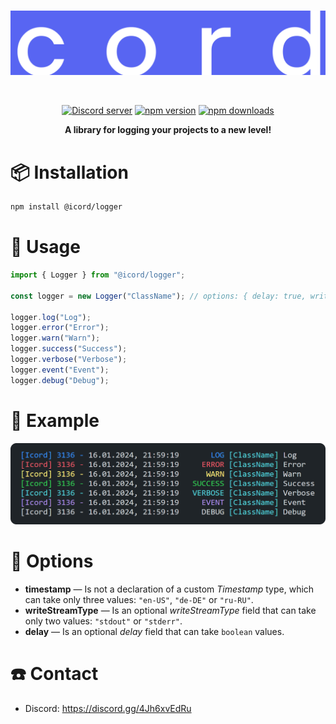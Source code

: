 <div align="center">
	<br />
	<p>
		<a href="https://discord.js.org"><img src="https://github.com/icordjs/.github/blob/main/profile/data/logo.png" width="546" alt="icord" /></a>
	</p>
	<br />
	<p>
		<a href="https://discord.gg/qS9wGazSgp"><img src="https://img.shields.io/discord/1196533322810142842?color=5865F2&logo=discord&logoColor=white" alt="Discord server" /></a>
		<a href="https://www.npmjs.com/package/@icord/logger"><img src="https://img.shields.io/npm/v/@icord/logger.svg?maxAge=100" alt="npm version" /></a>
		<a href="https://www.npmjs.com/package/@icord/logger"><img src="https://img.shields.io/npm/dt/@icord/logger.svg?maxAge=100" alt="npm downloads" /></a>
	</p>
	 <p align="center">
    <b> A library for logging your projects to a new level! </b>
  </p>
</div>

# 📦 Installation

```bash
npm install @icord/logger
```

# 📖 Usage

```js
import { Logger } from "@icord/logger";

const logger = new Logger("ClassName"); // options: { delay: true, writeStreamType: "stderr", timestamp: "en-US" }

logger.log("Log");
logger.error("Error");
logger.warn("Warn");
logger.success("Success");
logger.verbose("Verbose");
logger.event("Event");
logger.debug("Debug");
```

# 📸 Example
![](https://github.com/icordjs/icord/blob/main/src/packages/logger/example/example.png) 

# 🔗 Options
- **timestamp** — Is not a declaration of a custom *Timestamp* type, which can take only three values: `"en-US"`, `"de-DE"` or `"ru-RU"`.
- **writeStreamType** — Is an optional *writeStreamType* field that can take only two values: `"stdout"` or `"stderr"`.
- **delay** — Is an optional *delay* field that can take `boolean` values.

# ☎️ Contact

-   Discord: https://discord.gg/4Jh6xvEdRu